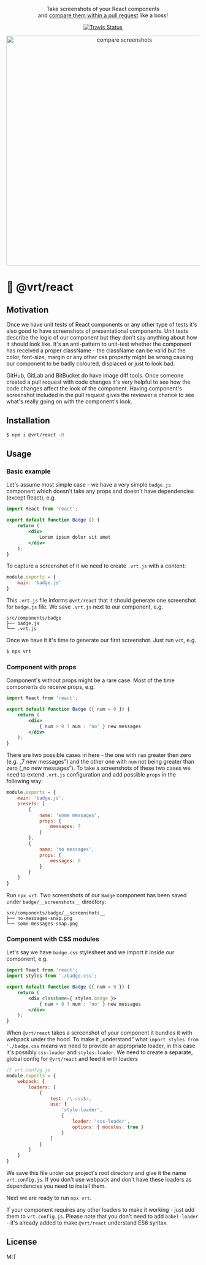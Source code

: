 <p align="center">
    Take screenshots of your React components <br>
    and <a href="https://github.com/msn0/vrt-react/pull/1/files?short_path=489ed59#diff-489ed59d18f1b0d9e42b39101ae65623">compare them within a pull request</a> like a boss!
</p>

<p align="center">
    <a href="https://travis-ci.org/msn0/vrt-react"><img alt="Travis Status" src="https://travis-ci.org/msn0/vrt-react.svg?branch=master"></a>
</p>

<p align="center">
    <img align=center width=600 src="https://pli.io/264TdW.gif" alt="compare screenshots" />
</p>

# 📸 @vrt/react 

## Motivation

Once we have unit tests of React components or any other type of tests it's also good to have screenshots of presentational components. Unit tests describe the logic of our component but they don't say anything about how it should look like. It's an anti-pattern to unit-test whether the component has received a proper className - the className can be valid but the color, font-size, margin or any other css property might be wrong causing our component to be badly coloured, displaced or just to look bad.

GitHub, GitLab and BitBucket do have image diff tools. Once someone created a pull request with code changes it's very helpful to see how the code changes affect the look of the component. Having component's screenshot included in the pull request gives the reviewer a chance to see what's really going on with the component's look.

## Installation

```sh
$ npm i @vrt/react -D
```

## Usage

### Basic example

Let's assume most simple case - we have a very simple `badge.js` component which doesn't take any props and doesn't have dependencies (except React), e.g.

```jsx
import React from 'react';

export default function Badge () {
    return (
        <div>
            Lorem ipsum dolor sit amet
        </div>
    );
}
```

To capture a screenshot of it we need to create `.vrt.js` with a content:

```js
module.exports = {
    main: 'badge.js'
}
```

This `.vrt.js` file informs `@vrt/react` that it should generate one screenshot for `badge.js` file. We save `.vrt.js` next to our component, e.g.

```
src/components/badge
├── badge.js
└── .vrt.js
```

Once we have it it's time to generate our first screenshot. Just run `vrt`, e.g.

```sh
$ npx vrt
```

### Component with props

Component's without props might be a rare case. Most of the time components do receive props, e.g.

```jsx
import React from 'react';

export default function Badge ({ num = 0 }) {
    return (
        <div>
            { num > 0 ? num : 'no' } new messages
        </div>
    );
}
```

There are two possible cases in here - the one with `num` greater then zero (e.g. „7 new messages”) and the other one with `num` not being greater than zero („no new messages”). To take a screenshots of these two cases we need to extend `.vrt.js` configuration and add possible `props` in the following way:

```js
module.exports = {
    main: 'badge.js',
    presets: [
        {
            name: 'some messages',
            props: {
                messages: 7
            }
        },
        {
            name: 'no messages',
            props: {
                messages: 0
            }
        }
    ]
}
```

Run `npx vrt`. Two screenshots of our `Badge` component has been saved under `badge/__screenshots__` directory:

```
src/components/badge/__screenshots__
├── no-messages-snap.png
└── some-messages-snap.png
```

### Component with CSS modules

Let's say we have `badge.css` stylesheet and we import it inside our component, e.g.

```jsx
import React from 'react';
import styles from './badge.css';

export default function Badge ({ num = 0 }) {
    return (
        <div className={ styles.badge }>
            { num > 0 ? num : 'no' } new messages
        </div>
    );
}
```

When `@vrt/react` takes a screenshot of your component it bundles it with webpack under the hood. To make it „understand” what `import styles from './badge.css` means we need to provide an appropriate loader, in this case it's possibly `css-loader` and `styles-loader`. We need to create a separate, global config for `@vrt/react` and feed it with loaders

```js
// vrt.config.js
module.exports = {
    webpack: {
        loaders: [
            {
                test: /\.css$/,
                use: [
                    'style-loader',
                    {
                        loader: 'css-loader',
                        options: { modules: true }
                    }
                ]
            }
        ]
    }
}
```

We save this file under our project's root directory and give it the name `vrt.config.js`. If you don't use webpack and don't have these loaders as dependencies you need to install them.

Next we are ready to run `npx vrt`.

If your component requires any other loaders to make it working - just add them to `vrt.config.js`. Please note that you don't need to add `babel-loader` - it's already added to make `@vrt/react` understand ES6 syntax.

## License

MIT
